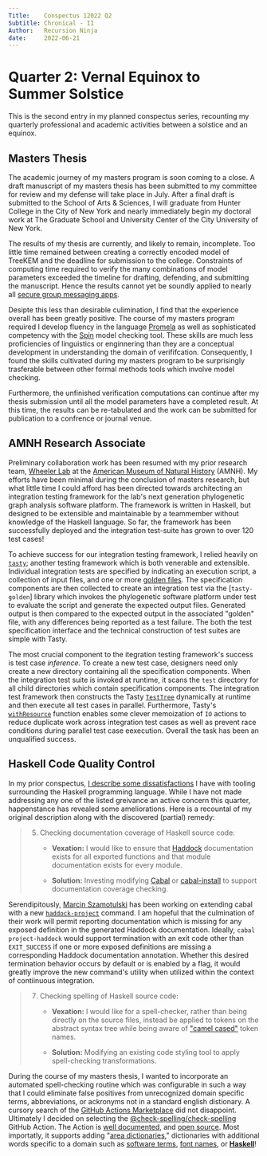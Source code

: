 ```yaml
---
Title:    Conspectus 12022 Q2
Subtitle: Chronical - II
Author:   Recursion Ninja
date:     2022-06-21
---
```



# Quarter 2: Vernal Equinox to Summer Solstice

This is the second entry in my planned conspectus series, recounting my quarterly professional and academic activities between a solstice and an equinox.


## Masters Thesis

The academic journey of my masters program is soon coming to a close.
A draft manuscript of my masters thesis has been submitted to my committee for review and my defense will take place in July.
After a final draft is submitted to the School of Arts & Sciences, I will graduate from Hunter College in the City of New York and nearly immediately begin my doctoral work at The Graduate School and University Center of the City University of New York.

The results of my thesis are currently, and likely to remain, incomplete.
Too little time remained between creating a correctly encoded model of TreeKEM and the deadline for submission to the college.
Constraints of computing time required to verify the many combinations of model parameters exceeded the timeline for drafting, defending, and submitting the manuscript.
Hence the results cannot yet be soundly applied to nearly all [secure group messaging apps][3].

Desipte this less than desirable culimination, I find that the experience overall has been greatly positive.
The course of my masters program required I develop fluency in the language [Promela][4] as well as sophisticated competency with the [Spin][5] model checking tool.
These skills are much less proficiencies of linguistics or enginnering than they are a conceptual development in understanding the domain of verififcation.
Consequently, I found the skills cultivated during my masters program to be surprisingly trasferable between other formal methods tools which involve model checking.

Furthermore, the unfinished verification computations can continue after my thesis submission until all the model parameters have a completed result.
At this time, the results can be re-tabulated and the work can be submitted for publication to a confrence or journal venue.


## AMNH Research Associate

Preliminary collaboration work has been resumed with my prior research team, [Wheeler Lab][9] at the [American Museum of Natural History][10] (AMNH).
My efforts have been minimal during the conclusion of masters research, but what little time I could afford has been directed towards architecting an integration testing framework for the lab's next generation phylogenetic graph analysis software platform.
The framework is written in Haskell, but designed to be extensible and maintainable by a teammember without knowledge of the Haskell language.
So far, the framework has been successfully deployed and the integration test-suite has grown to over 120 test cases!

To achieve success for our integration testing framework, I relied heavily on [`tasty`][tasty]; another testing framework which is both venerable and extensible.
Individual integration tests are specified by indicating an execution script, a collection of input files, and one or more [golden files][intro-golden].
The specification components are then collected to create an integration test via the [`tasty-golden`] library which invokes the phylogenetic software platform under test to evaluate the script and generate the expected output files.
Generated output is then compared to the expected output in the associated "golden" file, with any differences being reported as a test failure.
The both the test specification interface and the technical construction of test suites are simple with Tasty.

The most crucial component to the itegration testing framework's success is test case *inference.*
To create a new test case, designers need only create a new directory containing all the specification components.
When the integration test suite is invoked at runtime, it scans the `test` directory for all child directories which contain specification components.
The integration test framework then constructs the Tasty [`TestTree`][tasty-Tree] dynamically at runtime and then execute all test cases in parallel.
Furthermore, Tasty's [`withResource`][tasty-With] function enables some clever memoization of `IO` actions to reduce duplicate work across integration test cases as well as prevent race conditions during parallel test case eexecution.
Overall the task has been an unqualified success.


## Haskell Code Quality Control

In my prior conspectus, [I describe some dissatisfactions][2022Q1-Hask] I have with tooling surrounding the Haskell programming language.
While I have not made addressing any one of the listed greivance an active concern this quarter, happenstance has revealed some ameliorations.
Here is a recountal of my original description along with the discovered (partial) remedy:

>   5. Checking documentation coverage of Haskell source code:
> 
>       - **Vexation:** I would like to ensure that [Haddock][25] documentation exists for all exported functions and that module documentation exists for every module.
> 
>       - **Solution:** Investing modifying [Cabal][26] or [cabal-install][27] to support documentation coverage checking.
> 

Serendipitously, [Marcin Szamotulski][Marcin-Home] has been working on extending cabal with a new [`haddock-project`][Marcin-Haddock] command.
I am hopeful that the culmination of their work will permit reporting documentation which is missing for any exposed definition in the generated Haddock documentation.
Ideally, `cabal project-haddock` would support termination with an exit code other than `EXIT_SUCCESS` if one or more exposed definitions are missing a corresponding Haddock documentation annotation.
Whether this desired termination behavior occurs by default or is enabled by a flag, it would greatly improve the new command's utility when utilized within the context of contiinuous integration.

>   7. Checking spelling of Haskell source code:
>   
>       - **Vexation:** I would like for a spell-checker, rather than being directly on the source files, instead be applied to tokens on the abstract syntax tree while being aware of ["camel cased"][29] token names.
> 
>       - **Solution:** Modifying an existing code styling tool to apply spell-checking transformations.

During the course of my masters thesis, I wanted to incorporate an automated spell-checking routine which was configurable in such a way that I could eliminate false positives from unrecognized domain specific terms, abbreviations, or ackronyms not in a standard english distionary.
A cursory search of the [GitHub Actions Marketplace][Spell-Market] did not disappoint.
Ultimately I decided on selecting the [@check-spelling/check-spelling][Spell-Home] GitHub Action.
The Action is [well documented][Spell-Wiki], and [open source][Spell-GitHub].
Most importatly, it supports adding "[area dictionaries][Spell-AddDic]," dictionaries with additional words specific to a domain such as [software terms][Spell-Terms], [font names][Spell-Fonts], or [**Haskell**][Spell-Hask]!


[ 0]: https://recursion.ninja/blog/phd-matriculation
[ 1]: https://en.wikipedia.org/wiki/Forward_secrecy
[ 2]: https://doi.org/10.1109/CSF.2016.19
[ 3]: https://www.securemessagingapps.com/
[ 4]: https://en.wikipedia.org/wiki/Promela
[ 5]: https://en.wikipedia.org/wiki/SPIN_model_checker
[ 6]: https://hal.inria.fr/hal-02425247/file/treekem%20%281%29.pdf
[ 7]: https://doi.org/10.1007/978-3-030-56784-2_9
[ 8]: https://en.wikipedia.org/wiki/Combinatorial_explosion
[ 9]: https://wardwheeler.wordpress.com/
[10]: https://www.amnh.org/research/computational-sciences
[11]: https://github.com/recursion-ninja/Video-Recoding-Script
[12]: https://en.wikipedia.org/wiki/High_Efficiency_Video_Coding
[13]: https://en.wikipedia.org/wiki/AV1
[14]: https://en.wikipedia.org/wiki/VP9
[15]: https://www.iblocklist.com
[16]: https://en.wikipedia.org/wiki/BitTorrent
[17]: https://github.com/recursion-ninja/I-Blocklist-Builder/
[18]: https://creativecommons.org/publicdomain/zero/1.0
[19]: https://github.com/recursion-ninja/cabal-lower-bounds
[20]: https://hackage.haskell.org/package/cabal-fmt
[21]: https://cabal.readthedocs.io/en/3.6/cabal-package.html
[22]: https://cabal.readthedocs.io/en/3.6/cabal-project.html
[23]: https://en.wikipedia.org/wiki/Dead_code_elimination
[24]: https://hackage.haskell.org/package/weeder
[25]: https://haskell-haddock.readthedocs.io/en/latest/markup.html
[26]: https://hackage.haskell.org/package/Cabal
[27]: https://hackage.haskell.org/package/cabal-install
[28]: https://cabal.readthedocs.io/en/3.6/cabal-package.html?highlight=tested-with#pkg-field-tested-with
[29]: https://en.wikipedia.org/wiki/Camel_case

[tasty       ]: https://hackage.haskell.org/package/tasty
[tasty-Tree  ]: https://hackage.haskell.org/package/tasty/docs/Test-Tasty.html#t:TestTree
[tasty-With  ]: https://hackage.haskell.org/package/tasty/docs/Test-Tasty.html#v:withResource
[tasty-golden]: https://hackage.haskell.org/package/tasty
[intro-golden]: https://ro-che.info/articles/2017-12-04-golden-tests
[2022Q1-Hask ]: https://recursion.ninja/blog/12022-Q1#haskell-code-quality-control
[Marcin-Home   ]: https://coot.me/
[Marcin-Haddock]: https://coot.me/posts/cabal-haddock-project.html
[Spell-GitHub]: https://github.com/check-spelling/check-spelling
[Spell-Market]: https://github.com/marketplace/actions/check-spelling
[Spell-Home  ]: https://www.check-spelling.dev/
[Spell-Wiki  ]: https://github.com/check-spelling/check-spelling/wiki
[Spell-AddDic]: https://github.com/check-spelling/check-spelling/wiki/Feature:-Area-dictionaries
[Spell-Hask  ]: https://github.com/streetsidesoftware/cspell-dicts/tree/main/dictionaries/haskell
[Spell-Terms ]: https://github.com/streetsidesoftware/cspell-dicts/tree/main/dictionaries/software-terms
[Spell-Fonts ]: https://github.com/streetsidesoftware/cspell-dicts/tree/main/dictionaries/fonts